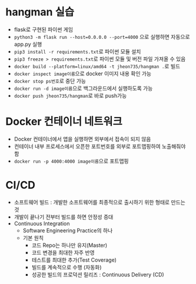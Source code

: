 # hangman 실습
- flask로 구현된 파이썬 게임
- `python3 -m flask run --host=0.0.0.0 --port=4000` 으로 실행하면 자동으로 app.py 실행
- `pip3 install -r requirements.txt`로 파이썬 모듈 설치
- `pip3 freeze > requirements.txt`로 파이썬 모듈 및 버전 파일 가져올 수 있음
- `docker build --platform=linux/amd64 -t jheon735/hangman .`로 빌드
- `docker inspect image이름`으로 docker 이미지 내용 확인 가능
- `docker stop ps번호`로 중단 가능
- `docker run -d image이름`으로 백그라운드에서 실행하도록 가능
- `docker push jheon735/hangman`로 바로 push가능


# Docker 컨테이너 네트워크
- Docker 컨테이너에서 앱을 실행하면 외부에서 접속이 되지 않음
- 컨테이너 내부 프로세스에서 오픈한 포트번호를 외부로 포트맵핑하여 노출해줘야 함
- `docker run -p 4000:4000 image이름`으로 포트맵핑

# CI/CD
- 소프트웨어 빌드 : 개발한 소프트웨어를 최종적으로 출시하기 위한 형태로 만드는 것
- 개발이 끝나기 전부터 빌드를 하면 안정성 증대
- Continuous Integration
    - Software Engineering Practice의 하나
    - 기본 원칙
        - 코드 Repo는 하나만 유지(Master)
        - 코드 변경을 최대한 자주 반영
        - 테스트를 최대한 추가(Test Coverage)
        - 빌드를 계속적으로 수행 (자동화)
        - 성공한 빌드의 프로덕션 릴리즈 : Continuous Delivery (CD)

